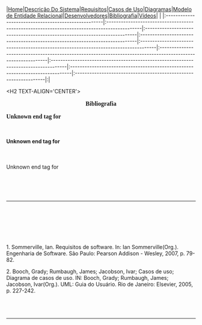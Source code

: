 |<a href='http://code.google.com/p/chefftoga'>Home</a>|<a href='http://code.google.com/p/chefftoga/wiki/DescricaoDoProjeto'>Descrição Do Sistema</a>|<a href='http://code.google.com/p/chefftoga/wiki/Requisitos'>Requisitos</a>|<a href='http://code.google.com/p/chefftoga/wiki/CasosDeUso'>Casos de Uso</a>|<a href='http://code.google.com/p/chefftoga/wiki/DiagramasDeCasosDeUso'>Diagramas</a>|<a href='http://code.google.com/p/chefftoga/wiki/ModeloDeEntidadeRelacional'>Modelo de Entidade Relacional</a>|<a href='http://code.google.com/p/chefftoga/wiki/Desenvolvedores'>Desenvolvedores</a>|<a href='http://code.google.com/p/chefftoga/wiki/Bibliografia'>Bibliografia</a>|<a href='http://code.google.com/p/chefftoga/wiki/video'>Vídeos</a>| |
|:----------------------------------------------------|:--------------------------------------------------------------------------------------------|:--------------------------------------------------------------------------|:----------------------------------------------------------------------------|:------------------------------------------------------------------------------------|:-------------------------------------------------------------------------------------------------------------|:------------------------------------------------------------------------------------|:------------------------------------------------------------------------------|:-----------------------------------------------------------------|:|





&lt;H2 TEXT-ALIGN='CENTER'&gt;

<b>

<FONT FACE="TIMES" SIZE="3">

<p align='center'>Bibliografia</p>

Unknown end tag for </font>

<br>
<br>
Unknown end tag for </b><br>
<br>
<br>
<br>
Unknown end tag for </H2><br>
<br>
<br>
<br>
<br>
<hr><br>
<br>
<br>
<br>
<br>
<p>1.	Sommerville, Ian. Requisitos de software. In: Ian Sommerville(Org.). Engenharia de Software. São Paulo: Pearson Addison - Wesley, 2007, p. 79-82.<br>
<p>2.	Booch, Grady; Rumbaugh, James; Jacobson, Ivar; Casos de uso; Diagrama de casos de uso. IN: Booch, Grady; Rumbaugh, James; Jacobson, Ivar(Org.). UML: Guia do Usuário. Rio de Janeiro: Elsevier, 2005, p. 227-242.<br>
<br>
<br>
<br>
<hr><br>
<br>
